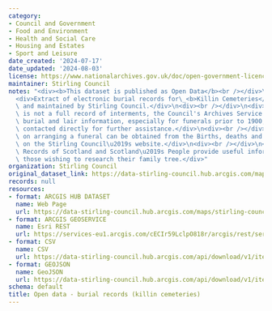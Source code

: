 ```yaml
---
category:
- Council and Government
- Food and Environment
- Health and Social Care
- Housing and Estates
- Sport and Leisure
date_created: '2024-07-17'
date_updated: '2024-08-03'
license: https://www.nationalarchives.gov.uk/doc/open-government-licence/version/3/
maintainer: Stirling Council
notes: "<div><b>This dataset is published as Open Data</b><br /></div>\n<div><br /></div>\n\
  <div>Extract of electronic burial records for\_<b>Killin Cemeteries</b>\_managed\
  \ and maintained by Stirling Council.</div>\n<div><br /></div>\n<div>Although this\
  \ is not a full record of interments, the Council's Archives Service holds additional\
  \ burial and lair information, especially for funerals prior to 1900, and can be\
  \ contacted directly for further assistance.</div>\n<div><br /></div>\n<div>Information\
  \ on arranging a funeral can be obtained from the Births, deaths and marriages page\
  \ on the Stirling Council\u2019s website.</div>\n<div><br /></div>\n<div>National\
  \ Records of Scotland and Scotland\u2019s People provide useful information for\
  \ those wishing to research their family tree.</div>"
organization: Stirling Council
original_dataset_link: https://data-stirling-council.hub.arcgis.com/maps/stirling-council::open-data-burial-records-killin-cemeteries
records: null
resources:
- format: ARCGIS HUB DATASET
  name: Web Page
  url: https://data-stirling-council.hub.arcgis.com/maps/stirling-council::open-data-burial-records-killin-cemeteries
- format: ARCGIS GEOSERVICE
  name: Esri REST
  url: https://services-eu1.arcgis.com/cECIr59LclpO818r/arcgis/rest/services/open_data_burial_records_killin_cemeteries/FeatureServer/0
- format: CSV
  name: CSV
  url: https://data-stirling-council.hub.arcgis.com/api/download/v1/items/e3d39819606d4e989a1eaee810cde47b/csv?layers=0
- format: GEOJSON
  name: GeoJSON
  url: https://data-stirling-council.hub.arcgis.com/api/download/v1/items/e3d39819606d4e989a1eaee810cde47b/geojson?layers=0
schema: default
title: Open data - burial records (killin cemeteries)
---
```


